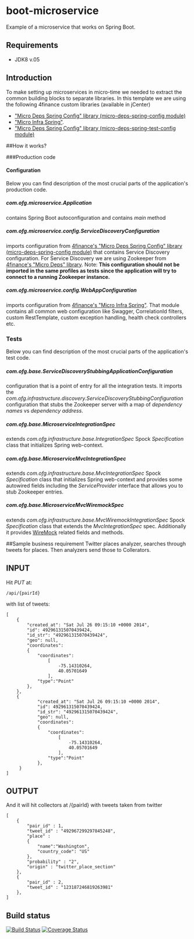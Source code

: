 boot-microservice
=======================

Example of a microservice that works on Spring Boot.

## Requirements

* JDK8 v.05

## Introduction

To make setting up microservices in micro-time we needed to extract the common building blocks to separate libraries.
In this template we are using the following 4finance custom libraries (available in jCenter)

* ["Micro Deps Spring Config" library (micro-deps-spring-config module)](https://github.com/4finance/micro-deps-spring-config)
* ["Micro Infra Spring"](https://github.com/4finance/micro-infra-spring). 
* ["Micro Deps Spring Config" library (micro-deps-spring-test-config module)](https://github.com/4finance/micro-deps-spring-config)

##How it works?

###Production code

#### Configuration

Below you can find description of the most crucial parts of the application's production code.

##### *com.ofg.microservice.Application* 

contains Spring Boot autoconfiguration and contains *main* method

##### *com.ofg.microservice.config.ServiceDiscoveryConfiguration* 

imports configuration from [4finance's "Micro Deps Spring Config" library (micro-deps-spring-config module)](https://github.com/4finance/micro-deps-spring-config) 
that contains Service Discovery configuration. For Service Discovery we are using Zookeeper from [4finance's "Micro Deps" library](https://github.com/4finance/micro-deps).
Note: **This configuration should not be imported in the same profiles as tests since the application will try to connect to a running Zookeeper instance.**

##### *com.ofg.microservice.config.WebAppConfiguration*

imports configuration from [4finance's "Micro Infra Spring"](https://github.com/4finance/micro-infra-spring). That module contains all common web configuration like
Swagger, CorrelationId filters, custom RestTemplate, custom exception handling, health check controllers etc.

### Tests

Below you can find description of the most crucial parts of the application's test code. 


##### *com.ofg.base.ServiceDiscoveryStubbingApplicationConfiguration*

configuration that is a point of entry for all the integration tests. It imports the *com.ofg.infrastructure.discovery.ServiceDiscoveryStubbingConfiguration* configuration
that stubs the Zookeeper server with a map of *dependency names* vs *dependency address*.

##### *com.ofg.base.MicroserviceIntegrationSpec*

extends *com.ofg.infrastructure.base.IntegrationSpec* Spock *Specification* class that initializes Spring web-context. 

##### *com.ofg.base.MicroserviceMvcIntegrationSpec*

extends *com.ofg.infrastructure.base.MvcIntegrationSpec* Spock *Specification* class that initializes Spring web-context and provides some autowired fields including the
*ServiceProvider* interface that allows you to stub Zookeeper entries.

##### *com.ofg.base.MicroserviceMvcWiremockSpec*

extends *com.ofg.infrastructure.base.MvcWiremockIntegrationSpec* Spock *Specification* class that extends the *MvcIntegrationSpec* spec. Additionally it provides 
[WireMock](http://wiremock.org/) related fields and methods.


##Sample business requirement
Twitter places analyzer, searches through tweets for places. Then analyzers send those to Collerators.

INPUT
-----------------

Hit *PUT* at: 

```
/api/{pairId}
```

with list of tweets:

```
[
    {
        "created_at": "Sat Jul 26 09:15:10 +0000 2014",
        "id": 492961315070439424,
        "id_str": "492961315070439424",
        "geo": null,
        "coordinates":
        {
            "coordinates":
                [
                    -75.14310264,
                    40.05701649
                ],
            "type":"Point"
        },
    },
    {
            "created_at": "Sat Jul 26 09:15:10 +0000 2014",
            "id": 492961315070439424,
            "id_str": "492961315070439424",
            "geo": null,
            "coordinates":
            {
                "coordinates":
                    [
                        -75.14310264,
                        40.05701649
                    ],
                "type":"Point"
            },
     }
]
```

OUTPUT
-----------------

And it will hit collectors at /{pairId} with tweets taken from twitter

```
[
    {
        "pair_id" : 1,
        "tweet_id" : "492967299297845248",
        "place" :
        {
            "name":"Washington",
            "country_code": "US"
        },
        "probability" : "2",
        "origin" : "twitter_place_section"
    },
    {
        "pair_id" : 2,
        "tweet_id" : "123187246819263981"
    },
]
```

## Build status
[![Build Status](https://travis-ci.org/4finance/boot-microservice.svg?branch=master)](https://travis-ci.org/4finance/boot-microservice) [![Coverage Status](http://img.shields.io/coveralls/4finance/boot-microservice/master.svg)](https://coveralls.io/r/4finance/boot-microservice)
